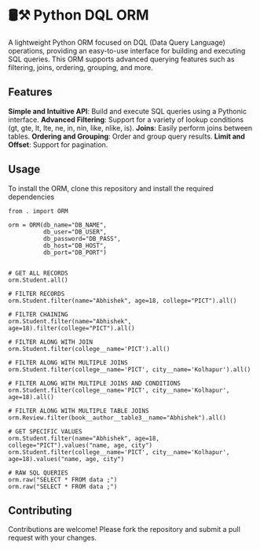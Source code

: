 # 🛢️⚒️ Python DQL ORM

A lightweight Python ORM focused on DQL (Data Query Language) operations, providing an easy-to-use interface for building and executing SQL queries. This ORM supports advanced querying features such as filtering, joins, ordering, grouping, and more.

## Features

**Simple and Intuitive API**: Build and execute SQL queries using a Pythonic interface.
**Advanced Filtering**: Support for a variety of lookup conditions (gt, gte, lt, lte, ne, in, nin, like, nlike, is).
**Joins**: Easily perform joins between tables.
**Ordering and Grouping**: Order and group query results.
**Limit and Offset**: Support for pagination.

## Usage

To install the ORM, clone this repository and install the required dependencies

```
from . import ORM

orm = ORM(db_name="DB_NAME", 
          db_user="DB_USER",
          db_password="DB_PASS", 
          db_host="DB_HOST", 
          db_port="DB_PORT")


# GET ALL RECORDS
orm.Student.all()

# FILTER RECORDS
orm.Student.filter(name="Abhishek", age=18, college="PICT").all()

# FILTER CHAINING
orm.Student.filter(name="Abhishek", age=18).filter(college="PICT").all()

# FILTER ALONG WITH JOIN
orm.Student.filter(college__name='PICT').all()

# FILTER ALONG WITH MULTIPLE JOINS
orm.Student.filter(college__name='PICT', city__name='Kolhapur').all()

# FILTER ALONG WITH MULTIPLE JOINS AND CONDITIONS
orm.Student.filter(college__name='PICT', city__name='Kolhapur', age=18).all()

# FILTER ALONG WITH MULTIPLE TABLE JOINS
orm.Review.filter(book__author__table3__name="Abhishek").all()

# GET SPECIFIC VALUES
orm.Student.filter(name="Abhishek", age=18, college="PICT").values("name, age, city")
orm.Student.filter(college__name='PICT', city__name='Kolhapur', age=18).values("name, age, city")

# RAW SQL QUERIES
orm.raw("SELECT * FROM data ;")
orm.raw("SELECT * FROM data ;")

```

## Contributing
Contributions are welcome! Please fork the repository and submit a pull request with your changes.
